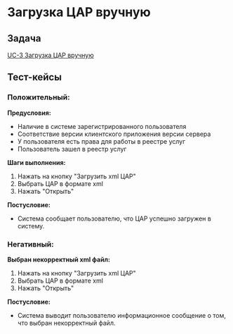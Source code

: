 # Загрузка ЦАР вручную

## Задача

[UC-3 Загрузка ЦАР вручную](../requirements.md#_15)

## Тест-кейсы

### Положительный:

**Предусловия:**

- Наличие в системе зарегистрированного пользователя
- Соответствие версии клиентского приложения версии сервера
- У пользователя есть права для работы в реестре услуг
- Пользователь зашел в реестр услуг

**Шаги выполнения:**

1. Нажать на кнопку "Загрузить xml ЦАР"
2. Выбрать ЦАР в формате xml
3. Нажать "Открыть"

**Постусловие:**

- Система сообщает пользователю, что ЦАР успешно загружен в систему.

### Негативный:

**Выбран некорректный xml файл:**

1. Нажать на кнопку "Загрузить xml ЦАР"
2. Выбрать ЦАР в формате xml
3. Нажать "Открыть"

**Постусловие:**

- Система выводит пользователю информационное сообщение о том, что выбран некорректный файл.